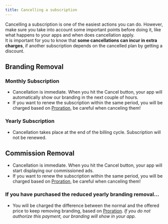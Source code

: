 ```yaml
---
title: Cancelling a subscription
---
```


Cancelling a subscription is one of the easiest actions you can do. However, make sure you take
into account some important points before doing it, like what happens to your apps and when does
cancellation apply.  
It is important for you to know that **some cancellations can incur in extra charges**, if another
subscription depends on the cancelled plan by getting a discount.

## Branding Removal

### Monthly Subscription

* Cancellation is immediate. When you hit the Cancel button, your app will automatically show our
branding in the next couple of hours.  
* If you want to renew the subscription within the same period, you will be charged based on [Proration](proration),
be careful when canceling them!

### Yearly Subscription

* Cancellation takes place at the end of the billing cycle. Subscription will not be renewed.

## Commission Removal

* Cancellation is immediate. When you hit the Cancel button, your app will start displaying our commissioned
ads.
* If you want to renew the subscription within the same period, you will be charged based on [Proration](proration),
be careful when canceling them!

### If you have purchased the reduced yearly branding removal...

* You will be charged the difference between the normal and the offered price to keep removing branding, based on
[Proration](proration).
_If you do not authorize this payment, our branding will show in your app._
